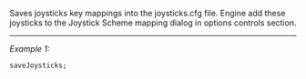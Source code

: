 Saves joysticks key mappings into the joysticks.cfg file. Engine add these joysticks to the Joystick Scheme mapping dialog in options controls section.


---
*Example 1:*
```sqf
saveJoysticks;
```